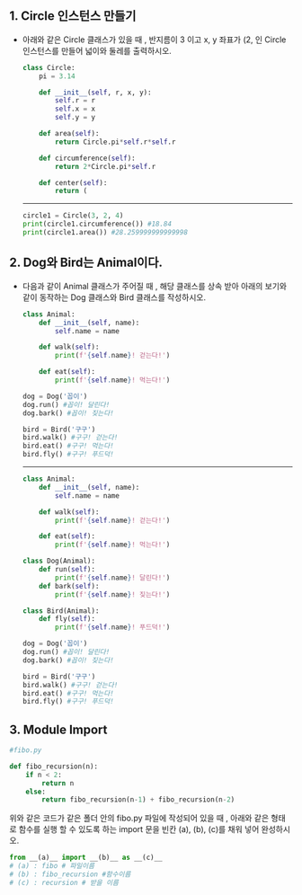 ## 1. Circle 인스턴스 만들기

- 아래와 같은 Circle 클래스가 있을 때 , 반지름이 3 이고 x, y 좌표가 (2, 인
  Circle 인스턴스를 만들어 넓이와 둘레를 출력하시오.
  
  ```python
  class Circle:
      pi = 3.14
  
      def __init__(self, r, x, y):
          self.r = r
          self.x = x
          self.y = y
  
      def area(self):
          return Circle.pi*self.r*self.r
  
      def circumference(self):
          return 2*Circle.pi*self.r
  
      def center(self):
          return (
  ```
  
  -----------------
  
  ```python
  circle1 = Circle(3, 2, 4)
  print(circle1.circumference()) #18.84 
  print(circle1.area()) #28.259999999999998
  ```

## 2. Dog와 Bird는 Animal이다.

- 다음과 같이 Animal 클래스가 주어질 때 , 해당 클래스를 상속 받아 아래의 보기와 같이
  동작하는 Dog 클래스와 Bird 클래스를 작성하시오.
  
  ```python
  class Animal:
      def __init__(self, name):
          self.name = name
  
      def walk(self):
          print(f'{self.name}! 걷는다!')
  
      def eat(self):
          print(f'{self.name}! 먹는다!')
  ```
  
  ```python
  dog = Dog('꼽이')
  dog.run() #꼽이! 달린다!
  dog.bark() #꼽이! 짖는다!
  
  bird = Bird('구구')
  bird.walk() #구구! 걷는다!
  bird.eat() #구구! 먹는다!
  bird.fly() #구구! 푸드덕!
  ```
  
  --------- 
  
  ```python
  class Animal:
      def __init__(self, name):
          self.name = name
  
      def walk(self):
          print(f'{self.name}! 걷는다!')
  
      def eat(self):
          print(f'{self.name}! 먹는다!')
  
  class Dog(Animal):
      def run(self):
          print(f'{self.name}! 달린다!')
      def bark(self):
          print(f'{self.name}! 짖는다!')
  
  class Bird(Animal):
      def fly(self):
          print(f'{self.name}! 푸드덕!')
  
  dog = Dog('꼽이')
  dog.run() #꼽이! 달린다!
  dog.bark() #꼽이! 짖는다!
  
  bird = Bird('구구')
  bird.walk() #구구! 걷는다!
  bird.eat() #구구! 먹는다!
  bird.fly() #구구! 푸드덕!
  ```

## 3. Module Import

```python
#fibo.py

def fibo_recursion(n):
    if n < 2:
        return n
    else:
        return fibo_recursion(n-1) + fibo_recursion(n-2)
```

위와 같은 코드가 같은 폴더 안의 fibo.py 파일에 작성되어 있을 때 , 아래와 같은 형태로
함수를 실행 할 수 있도록 하는 import 문을 빈칸 (a), (b), (c)를 채워 넣어 완성하시오.

```python
from __(a)__ import __(b)__ as __(c)__
# (a) : fibo # 파일이름
# (b) : fibo_recursion #함수이름
# (c) : recursion # 받을 이름
```
